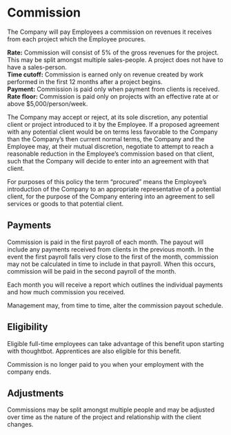 # Commission

The Company will pay Employees a commission on revenues it receives from each project which the Employee procures.

**Rate:** Commission will consist of 5% of the gross revenues for the project.  This may be split amongst multiple sales-people.  A project does not have to have a sales-person.  
**Time cutoff:** Commission is earned only on revenue created by work performed in the first 12 months after a project begins.  
**Payment:** Commission is paid only when payment from clients is received.  
**Rate floor:** Commission is paid only on projects with an effective rate at or above $5,000/person/week.  

The Company may accept or reject, at its sole discretion, any potential client or project introduced to it by the Employee. If a proposed agreement with any potential client would be on terms less favorable to the Company than the Company’s then current normal terms, the Company and the Employee may, at their mutual discretion, negotiate to attempt to reach a reasonable reduction in the Employee’s commission based on that client, such that the Company will decide to enter into an agreement with that client.

For purposes of this policy the term “procured” means the Employee’s introduction of the Company to an appropriate representative of a potential client, for the purpose of the Company entering into an agreement to sell services or goods to that potential client.

## Payments

Commission is paid in the first payroll of each month. The payout will include any payments received from clients in the previous month.  In the event the first payroll falls very close to the first of the month, commission may not be calculated in time to include in that payroll.  When this occurs, commission will be paid in the second payroll of the month.

Each month you will receive a report which outlines the individual payments and how much commission you received.

Management may, from time to time, alter the commission payout schedule.

## Eligibility

Eligible full-time employees can take advantage of this benefit upon starting
with thoughtbot. Apprentices are also eligible for this benefit.

Commission is no longer paid to you when your employment with the company ends.

## Adjustments

Commissions may be split amongst multiple people and may be adjusted over time as the nature of the project and relationship with the client changes.
